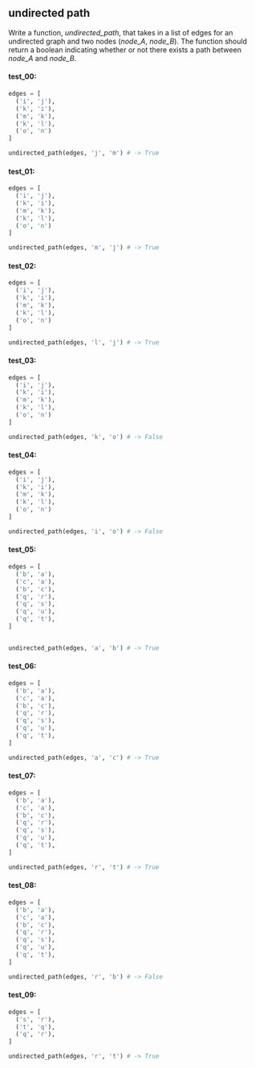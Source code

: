 ## undirected path

Write a function, *undirected_path*, that takes in a list of edges for an undirected graph and two
nodes (*node_A*, *node_B*). The function should return a boolean indicating whether or not there
exists a path between *node_A* and *node_B*.

#### test_00:

```python
edges = [
  ('i', 'j'),
  ('k', 'i'),
  ('m', 'k'),
  ('k', 'l'),
  ('o', 'n')
]

undirected_path(edges, 'j', 'm') # -> True
```

#### test_01:

```python
edges = [
  ('i', 'j'),
  ('k', 'i'),
  ('m', 'k'),
  ('k', 'l'),
  ('o', 'n')
]

undirected_path(edges, 'm', 'j') # -> True
```

#### test_02:

```python
edges = [
  ('i', 'j'),
  ('k', 'i'),
  ('m', 'k'),
  ('k', 'l'),
  ('o', 'n')
]

undirected_path(edges, 'l', 'j') # -> True
```

#### test_03:

```python
edges = [
  ('i', 'j'),
  ('k', 'i'),
  ('m', 'k'),
  ('k', 'l'),
  ('o', 'n')
]

undirected_path(edges, 'k', 'o') # -> False
```

#### test_04:

```python
edges = [
  ('i', 'j'),
  ('k', 'i'),
  ('m', 'k'),
  ('k', 'l'),
  ('o', 'n')
]

undirected_path(edges, 'i', 'o') # -> False
```

#### test_05:

```python
edges = [
  ('b', 'a'),
  ('c', 'a'),
  ('b', 'c'),
  ('q', 'r'),
  ('q', 's'),
  ('q', 'u'),
  ('q', 't'),
]


undirected_path(edges, 'a', 'b') # -> True
```

#### test_06:

```python
edges = [
  ('b', 'a'),
  ('c', 'a'),
  ('b', 'c'),
  ('q', 'r'),
  ('q', 's'),
  ('q', 'u'),
  ('q', 't'),
]

undirected_path(edges, 'a', 'c') # -> True
```

#### test_07:

```python
edges = [
  ('b', 'a'),
  ('c', 'a'),
  ('b', 'c'),
  ('q', 'r'),
  ('q', 's'),
  ('q', 'u'),
  ('q', 't'),
]

undirected_path(edges, 'r', 't') # -> True
```

#### test_08:

```python
edges = [
  ('b', 'a'),
  ('c', 'a'),
  ('b', 'c'),
  ('q', 'r'),
  ('q', 's'),
  ('q', 'u'),
  ('q', 't'),
]

undirected_path(edges, 'r', 'b') # -> False
```

#### test_09:

```python
edges = [
  ('s', 'r'),
  ('t', 'q'),
  ('q', 'r'),
]

undirected_path(edges, 'r', 't') # -> True
```